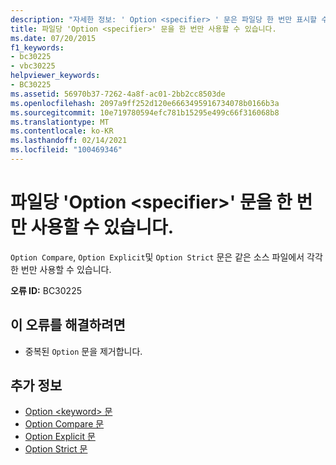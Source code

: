 ```yaml
---
description: "자세한 정보: ' Option <specifier> ' 문은 파일당 한 번만 표시할 수 있습니다."
title: 파일당 'Option <specifier>' 문을 한 번만 사용할 수 있습니다.
ms.date: 07/20/2015
f1_keywords:
- bc30225
- vbc30225
helpviewer_keywords:
- BC30225
ms.assetid: 56970b37-7262-4a8f-ac01-2bb2cc8503de
ms.openlocfilehash: 2097a9ff252d120e6663495916734078b0166b3a
ms.sourcegitcommit: 10e719780594efc781b15295e499c66f316068b8
ms.translationtype: MT
ms.contentlocale: ko-KR
ms.lasthandoff: 02/14/2021
ms.locfileid: "100469346"
---
```

# <a name="option-specifier-statement-can-only-appear-once-per-file"></a>파일당 'Option \<specifier>' 문을 한 번만 사용할 수 있습니다.

`Option Compare`, `Option Explicit`및 `Option Strict` 문은 같은 소스 파일에서 각각 한 번만 사용할 수 있습니다.  
  
 **오류 ID:** BC30225  
  
## <a name="to-correct-this-error"></a>이 오류를 해결하려면  
  
- 중복된 `Option` 문을 제거합니다.  
  
## <a name="see-also"></a>추가 정보

- [Option \<keyword> 문](../language-reference/statements/option-keyword-statement.md)
- [Option Compare 문](../language-reference/statements/option-compare-statement.md)
- [Option Explicit 문](../language-reference/statements/option-explicit-statement.md)
- [Option Strict 문](../language-reference/statements/option-strict-statement.md)

